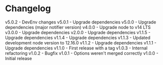 
# Changelog

v5.0.2 - DevEnv changes
v5.0.1 - Upgrade dependencies
v5.0.0 - Upgrade dependencies (major notifier version)
v4.0.0 - Upgrade node to v14 LTS
v3.0.0 - Upgrade dependencies
v2.0.0 - Upgrade dependencies
v1.1.5 - Upgrade dependencies
v1.1.4 - Upgrade dependencies
v1.1.3 - Updated development node version to 12.16.0
v1.1.2 - Upgrade dependencies
v1.1.1 - Upgrade dependencies
v1.1.0 - First release with a tag
v1.0.3 - Internal refactoring
v1.0.2 - Bugfix
v1.0.1 - Options weren't merged correctly
v1.0.0 - Initial release
